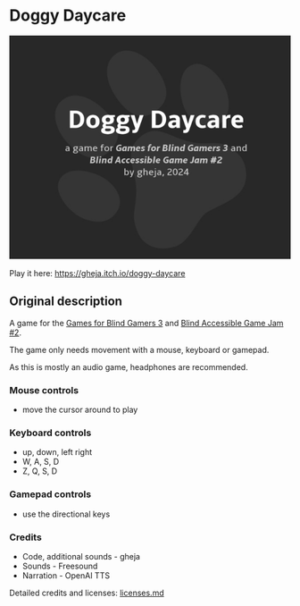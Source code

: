 # Doggy Daycare

![Itch.io cover image of Doggy Daycare](itch_io_cover_630x500.jpg)

Play it here: https://gheja.itch.io/doggy-daycare

## Original description

A game for the [Games for Blind Gamers 3](https://itch.io/jam/games-for-blind-gamers-3) and [Blind Accessible Game Jam #2](https://itch.io/jam/blind-accessible-game-jam-2).

The game only needs movement with a mouse, keyboard or gamepad.

As this is mostly an audio game, headphones are recommended.

### Mouse controls
  - move the cursor around to play

### Keyboard controls
  - up, down, left right
  - W, A, S, D
  - Z, Q, S, D

### Gamepad controls
  - use the directional keys

### Credits

  - Code, additional sounds - gheja
  - Sounds - Freesound
  - Narration - OpenAI TTS

Detailed credits and licenses: [licenses.md](licenses.md)
